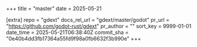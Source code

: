 +++
title = "master"
date = 2025-05-21

[extra]
repo = "gdext"
docs_rel_url = "gdext/master/godot"
pr_url = "https://github.com/godot-rust/gdext"
pr_author = ""
sort_key = 9999-01-01
date_time = 2025-05-21T06:38:40Z
commit_sha = "0e40b4dd3fb17364a55fd9f98a0fb6632f3b990e"
+++


